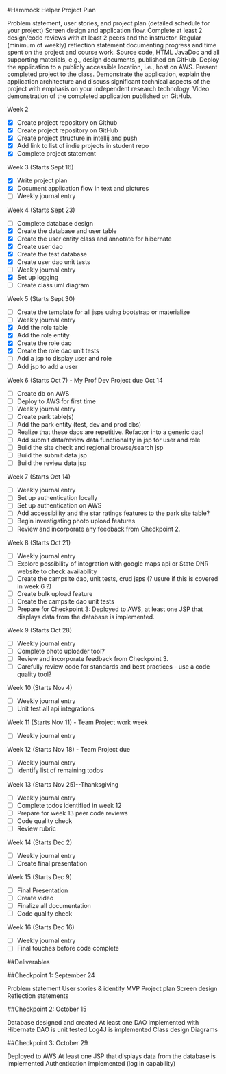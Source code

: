 #Hammock Helper Project Plan

 Problem statement, user stories, and project plan (detailed schedule for your project)
 Screen design and application flow.
 Complete at least 2 design/code reviews with at least 2 peers and the instructor.
 Regular (minimum of weekly) reflection statement documenting progress and time spent on the project and course work.
 Source code, HTML JavaDoc and all supporting materials, e.g., design documents, published on GitHub.
 Deploy the application to a publicly accessible location, i.e., host on AWS.
 Present completed project to the class. Demonstrate the application, explain the application architecture and discuss significant technical aspects of the project with emphasis on your independent research technology.
 Video demonstration of the completed application published on GitHub.
 
Week 2
- [X] Create project repository on Github
- [x] Create project repository on GitHub
- [x] Create project structure in intellij and push
- [x] Add link to list of indie projects in student repo
- [x] Complete project statement                                                      
                                                         
Week 3 (Starts Sept 16)
- [x] Write project plan
- [x] Document application flow in text and pictures
- [ ] Weekly journal entry

Week 4 (Starts Sept 23)
- [ ] Complete database design
- [x] Create the database and user table
- [x] Create the user entity class and annotate for hibernate
- [x] Create user dao
- [x] Create the test database
- [x] Create user dao unit tests
- [ ] Weekly journal entry
- [x] Set up logging
- [ ] Create class uml diagram

Week 5 (Starts Sept 30)
- [ ] Create the template for all jsps using bootstrap or materialize
- [ ] Weekly journal entry
- [x] Add the role table
- [x] Add the role entity
- [x] Create the role dao
- [x] Create the role dao unit tests
- [ ] Add a jsp to display user and role
- [ ] Add jsp to add a user

Week 6 (Starts Oct 7) - My Prof Dev Project due Oct 14
- [ ] Create db on AWS
- [ ] Deploy to AWS for first time
- [ ] Weekly journal entry
- [ ] Create park table(s)
- [ ] Add the park entity (test, dev and prod dbs)
- [ ] Realize that these daos are repetitive. Refactor into a generic dao!
- [ ] Add submit data/review data functionality in jsp for user and role
- [ ] Build the site check and regional browse/search jsp
- [ ] Build the submit data jsp
- [ ] Build the review data jsp

Week 7 (Starts Oct 14) 
- [ ] Weekly journal entry
- [ ] Set up authentication locally
- [ ] Set up authentication on AWS
- [ ] Add accessibility and the star ratings features to the park site table?
- [ ] Begin investigating photo upload features
- [ ] Review and incorporate any feedback from Checkpoint 2.

Week 8 (Starts Oct 21)
- [ ] Weekly journal entry
- [ ] Explore possibility of integration with google maps api or State DNR website to check availability
- [ ] Create the campsite dao, unit tests, crud jsps (? usure if this is covered in week 6 ?)
- [ ] Create bulk upload feature
- [ ] Create the campsite dao unit tests
- [ ] Prepare for Checkpoint 3: Deployed to AWS, at least one JSP that displays data from the database is implemented. 

Week 9 (Starts Oct 28)
- [ ] Weekly journal entry
- [ ] Complete photo uploader tool?
- [ ] Review and incorporate feedback from Checkpoint 3.
- [ ] Carefully review code for standards and best practices - use a code quality tool? 

Week 10 (Starts Nov 4)
- [ ] Weekly journal entry
- [ ] Unit test all api integrations

Week 11 (Starts Nov 11) - Team Project work week
- [ ] Weekly journal entry

Week 12 (Starts Nov 18) - Team Project due
- [ ] Weekly journal entry
- [ ] Identify list of remaining todos

Week 13 (Starts Nov 25)--Thanksgiving
- [ ] Weekly journal entry
- [ ] Complete todos identified in week 12
- [ ] Prepare for week 13 peer code reviews
- [ ] Code quality check
- [ ] Review rubric

Week 14 (Starts Dec 2)
- [ ] Weekly journal entry
- [ ] Create final presentation

Week 15 (Starts Dec 9)
- [ ] Final Presentation
- [ ] Create video
- [ ] Finalize all documentation
- [ ] Code quality check

Week 16 (Starts Dec 16)
- [ ] Weekly journal entry
- [ ] Final touches before code complete

##Deliverables

##Checkpoint 1: September 24
 
 Problem statement
 User stories & identify MVP
 Project plan
 Screen design
 Reflection statements
 
 ##Checkpoint 2: October 15 
 
 Database designed and created
 At least one DAO implemented with Hibernate
 DAO is unit tested
 Log4J is implemented
 Class design
 Diagrams
  
 ##Checkpoint 3: October 29
 
 Deployed to AWS
 At least one JSP that displays data from the database is implemented
 Authentication implemented (log in capability)